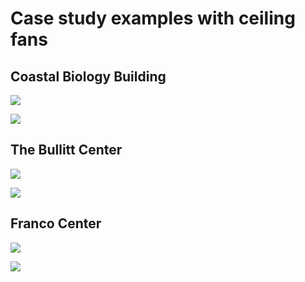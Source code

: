 # Case study examples with ceiling fans

## Coastal Biology Building

![](<../.gitbook/assets/0 (38).png>)



![](<../.gitbook/assets/1 (37).png>)



## The Bullitt Center

![](<../.gitbook/assets/2 (17).png>)



![](<../.gitbook/assets/3 (19).png>)



## Franco Center

![](<../.gitbook/assets/4 (14).png>)



![](<../.gitbook/assets/5 (15).png>)
